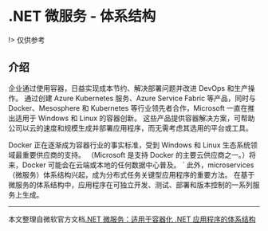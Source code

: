 # .NET 微服务 - 体系结构

!> 仅供参考

## 介绍

企业通过使用容器，日益实现成本节约、解决部署问题并改进 DevOps 和生产操作。 通过创建 Azure Kubernetes 服务、Azure Service Fabric 等产品，同时与 Docker、Mesosphere 和 Kubernetes 等行业领先者合作，Microsoft 一直在推出适用于 Windows 和 Linux 的容器创新。 这些产品提供容器解决方案，可帮助公司以云的速度和规模生成并部署应用程序，而无需考虑其选用的平台或工具。

Docker 正在逐渐成为容器行业的事实标准，受到 Windows 和 Linux 生态系统领域最重要供应商的支持。 （Microsoft 是支持 Docker 的主要云供应商之一。）将来，Docker 可能会在云端或本地的任何数据中心普及。 `
此外，microservices（微服务）体系结构兴起，成为分布式任务关键型应用程序的重要方法。 在基于微服务的体系结构中，应用程序在可独立开发、测试、部署和版本控制的一系列服务上生成。

---
本文整理自微软官方文档[.NET 微服务：适用于容器化 .NET 应用程序的体系结构](https://learn.microsoft.com/zh-cn/dotnet/architecture/microservices/)
